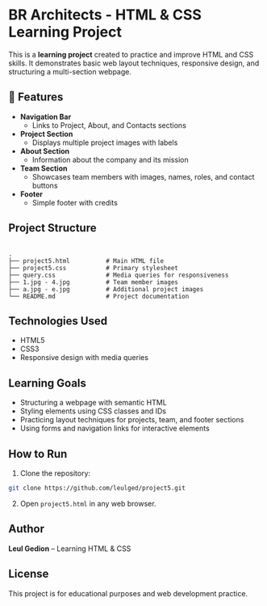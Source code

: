 # BR Architects - HTML & CSS Learning Project

This is a **learning project** created to practice and improve HTML and CSS skills. It demonstrates basic web layout techniques, responsive design, and structuring a multi-section webpage.

## 🌟 Features
- **Navigation Bar**
  - Links to Project, About, and Contacts sections
- **Project Section**
  - Displays multiple project images with labels
- **About Section**
  - Information about the company and its mission
- **Team Section**
  - Showcases team members with images, names, roles, and contact buttons
- **Footer**
  - Simple footer with credits

## Project Structure
```

.
├── project5.html          # Main HTML file
├── project5.css           # Primary stylesheet
├── query.css              # Media queries for responsiveness
├── 1.jpg - 4.jpg          # Team member images
├── a.jpg - e.jpg          # Additional project images
└── README.md              # Project documentation

````

## Technologies Used
- HTML5
- CSS3
- Responsive design with media queries

## Learning Goals
- Structuring a webpage with semantic HTML
- Styling elements using CSS classes and IDs
- Practicing layout techniques for projects, team, and footer sections
- Using forms and navigation links for interactive elements

## How to Run
1. Clone the repository:
```bash
git clone https://github.com/leulged/project5.git
````

2. Open `project5.html` in any web browser.

## Author

**Leul Gedion** – Learning HTML & CSS

## License

This project is for educational purposes and web development practice.

